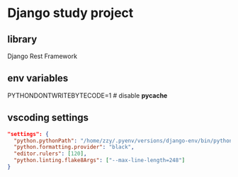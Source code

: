 # Django study project

## library

Django Rest Framework

## env variables

PYTHONDONTWRITEBYTECODE=1 # disable __pycache__

## vscoding settings

```json
"settings": {
  "python.pythonPath": "/home/zzy/.pyenv/versions/django-env/bin/python",
  "python.formatting.provider": "black",
  "editor.rulers": [120],
  "python.linting.flake8Args": ["--max-line-length=248"]
}
```
